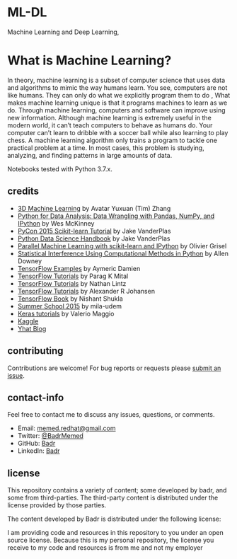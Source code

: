 # ML-DL
Machine Learning and Deep Learning, 
# What is Machine Learning?
In theory, machine learning is a subset of computer science that uses data and algorithms to mimic the way humans learn. You see, computers are not like humans. They can only do what we explicitly program them to do , What makes machine learning unique is that it programs machines to learn as we do. Through machine learning, computers and software can improve using new information. Although machine learning is extremely useful in the modern world, it can’t teach computers to behave as humans do. Your computer can’t learn to dribble with a soccer ball while also learning to play chess. A machine learning algorithm only trains a program to tackle one practical problem at a time. In most cases, this problem is studying, analyzing, and finding patterns in large amounts of data.



Notebooks tested with Python 3.7.x.

## credits
* [3D Machine Learning](https://github.com/timzhang642/3D-Machine-Learning) by  Avatar Yuxuan (Tim) Zhang 
* [Python for Data Analysis: Data Wrangling with Pandas, NumPy, and IPython](http://www.amazon.com/Python-Data-Analysis-Wrangling-IPython/dp/1449319793) by Wes McKinney
* [PyCon 2015 Scikit-learn Tutorial](https://github.com/jakevdp/sklearn_pycon2015) by Jake VanderPlas
* [Python Data Science Handbook](https://github.com/jakevdp/PythonDataScienceHandbook) by Jake VanderPlas
* [Parallel Machine Learning with scikit-learn and IPython](https://github.com/ogrisel/parallel_ml_tutorial) by Olivier Grisel
* [Statistical Interference Using Computational Methods in Python](https://github.com/AllenDowney/CompStats) by Allen Downey
* [TensorFlow Examples](https://github.com/aymericdamien/TensorFlow-Examples) by Aymeric Damien
* [TensorFlow Tutorials](https://github.com/pkmital/tensorflow_tutorials) by Parag K Mital
* [TensorFlow Tutorials](https://github.com/nlintz/TensorFlow-Tutorials) by Nathan Lintz
* [TensorFlow Tutorials](https://github.com/alrojo/tensorflow-tutorial) by Alexander R Johansen
* [TensorFlow Book](https://github.com/BinRoot/TensorFlow-Book) by Nishant Shukla
* [Summer School 2015](https://github.com/mila-udem/summerschool2015) by mila-udem
* [Keras tutorials](https://github.com/leriomaggio/deep-learning-keras-tensorflow) by Valerio Maggio
* [Kaggle](https://www.kaggle.com/)
* [Yhat Blog](http://blog.yhat.com/)

## contributing

Contributions are welcome!  For bug reports or requests please [submit an issue](https://github.com/donnemartin/data-science-and-Machine-Learning/issues).

## contact-info

Feel free to contact me to discuss any issues, questions, or comments.

* Email: [memed.redhat@gmail.com](mailto:memed.redhat@gmail.com)
* Twitter: [@BadrMemed](https://twitter.com/BadrMemed)
* GitHub: [Badr](https://github.com/MLBadrdeep/ML-DL)
* LinkedIn: [Badr](https://www.linkedin.com/in/badr-ml-26a0b2189/)


## license
This repository contains a variety of content; some developed by badr, and some from third-parties. The third-party content is distributed under the license provided by those parties.

The content developed by Badr is distributed under the following license:

I am providing code and resources in this repository to you under an open source license. Because this is my personal repository, the license you receive to my code and resources is from me and not my employer


